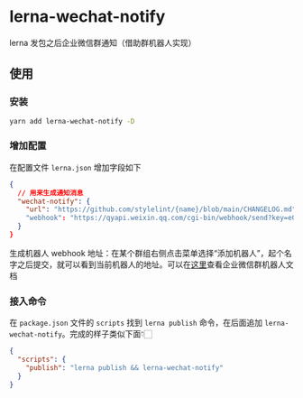 # lerna-wechat-notify

lerna 发包之后企业微信群通知（借助群机器人实现）

## 使用

### 安装

```bash
yarn add lerna-wechat-notify -D
```

### 增加配置

在配置文件 `lerna.json` 增加字段如下

```json
{
  // 用来生成通知消息
  "wechat-notify": {
    "url": "https://github.com/stylelint/{name}/blob/main/CHANGELOG.md", // {name} 会自动替换成对应的包名
    "webhook": "https://qyapi.weixin.qq.com/cgi-bin/webhook/send?key=e0f79397-04fd-460a-a3c2-7cd9e9940a7a" // 机器人 webhook 地址
  }
}
```

生成机器人 webhook 地址：在某个群组右侧点击菜单选择“添加机器人”，起个名字之后提交，就可以看到当前机器人的地址。可以在[这里]( https://developer.work.weixin.qq.com/document/path/91770)查看企业微信群机器人文档

### 接入命令

在 `package.json` 文件的 `scripts` 找到 `lerna publish` 命令，在后面追加 `lerna-wechat-notify`。完成的样子类似下面👇🏻

```json
{
  "scripts": {
    "publish": "lerna publish && lerna-wechat-notify"
  }
}
```
